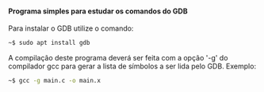 #### Programa simples para estudar os comandos do GDB

Para instalar o GDB utilize o comando:

```sh
~$ sudo apt install gdb
```

A compilação deste programa deverá ser feita com a opção '-g'
do compilador gcc para gerar a lista de símbolos a ser lida
pelo GDB. Exemplo:

```sh
~$ gcc -g main.c -o main.x
```
